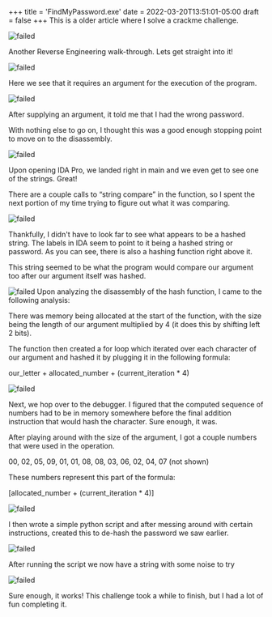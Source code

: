 +++
title = 'FindMyPassword.exe'
date = 2022-03-20T13:51:01-05:00
draft = false
+++
This is a older article where I solve a crackme challenge.
<!--more-->
![failed](/images/Miscellaneous/findmypass/introphoto.png)

Another Reverse Engineering walk-through. Lets get straight into it!

![failed](/images/Miscellaneous/findmypass/photo1.png)

Here we see that it requires an argument for the execution of the program.

![failed](/images/Miscellaneous/findmypass/photo2.png)

After supplying an argument, it told me that I had the wrong password. 

With nothing else to go on, I thought this was a good enough stopping point 
to move on to the disassembly.

![failed](/images/Miscellaneous/findmypass/photo3.png)

Upon opening IDA Pro, we landed right in main and we even get to see 
one of the strings. Great! 

There are a couple calls to “string compare” in the function, so I spent the 
next portion of my time trying to figure out what it was comparing.

![failed](/images/Miscellaneous/findmypass/photo4.png)

Thankfully, I didn't have to look far to see what appears to be a hashed string. 
The labels in IDA seem to point to it being a hashed string or password. 
As you can see, there is also a hashing function right above it. 

This string seemed to be what the program would compare our argument too after 
our argument itself was hashed.

![failed](/images/Miscellaneous/findmypass/photo5.png)
Upon analyzing the disassembly of the hash function, I came to the following 
analysis:

There was memory being allocated at the start of the function, with the size 
being the length of our argument multiplied by 4 (it does this by shifting 
left 2 bits). 

The function then created a for loop which iterated over each character of our 
argument and hashed it by plugging it in the following formula:

our\_letter + allocated\_number + (current\_iteration * 4)

![failed](/images/Miscellaneous/findmypass/photo6.png)

Next, we hop over to the debugger. I figured that the computed sequence of 
numbers had to be in memory somewhere before the final addition instruction 
that would hash the character. Sure enough, it was. 

After playing around with the size of the argument, I got a couple numbers that 
were used in the operation.

00, 02, 05, 09, 01, 01, 08, 08, 03, 06, 02, 04, 07 (not shown)

These numbers represent this part of the formula:

[allocated\_number + (current\_iteration * 4)]

![failed](/images/Miscellaneous/findmypass/photo7.png)

I then wrote a simple python script and after messing around with certain 
instructions, created this to de-hash the password we saw earlier.

![failed](/images/Miscellaneous/findmypass/photo8.png)

After running the script we now have a string with some noise to try

![failed](/images/Miscellaneous/findmypass/photo9.png)

Sure enough, it works! This challenge took a while to finish, but I had a 
lot of fun completing it.

